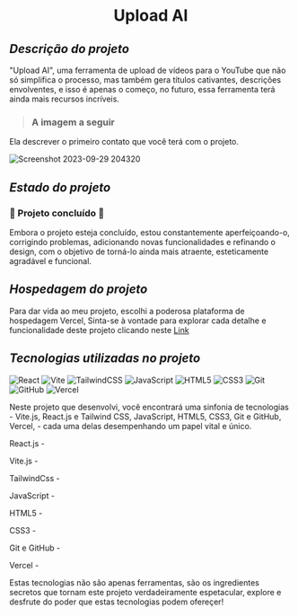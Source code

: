  # <h1 align="center">Upload AI</h1>
 
 ## *Descrição do projeto*

 "Upload AI", uma ferramenta de upload de vídeos para o YouTube que não só simplifica o processo,
mas também gera títulos cativantes, descrições envolventes, e isso é apenas o começo, no futuro, essa ferramenta terá ainda mais recursos incríveis.

> ### A imagem a seguir
Ela descrever o primeiro contato que você terá com o projeto.

![Screenshot 2023-09-29 204320](https://github.com/Joseleandro7i/Upload-AI/assets/104599482/0516775d-cc2c-44f3-a53b-0a979be72be5)

## *Estado do projeto*

### :construction: Projeto concluído :construction:
 
<p>Embora o projeto esteja concluído, estou constantemente aperfeiçoando-o, corrigindo problemas, adicionando novas funcionalidades e refinando o design, com o objetivo de torná-lo ainda mais atraente, esteticamente agradável e funcional.</p>

## *Hospedagem do projeto*

Para dar vida ao meu projeto, escolhi a poderosa plataforma de hospedagem Vercel, Sinta-se à vontade para explorar cada detalhe e funcionalidade deste projeto clicando neste
[Link](https://upload-ai-joseleandro7i.vercel.app/)


## *Tecnologias utilizadas no projeto*

![React](https://img.shields.io/badge/react-%2320232a.svg?style=for-the-badge&logo=react&logoColor=%2361DAFB) ![Vite](https://img.shields.io/badge/vite-%23646CFF.svg?style=for-the-badge&logo=vite&logoColor=white) ![TailwindCSS](https://img.shields.io/badge/tailwindcss-%2338B2AC.svg?style=for-the-badge&logo=tailwind-css&logoColor=white) ![JavaScript](https://img.shields.io/badge/javascript-%23323330.svg?style=for-the-badge&logo=javascript&logoColor=%23F7DF1E) ![HTML5](https://img.shields.io/badge/html5-%23E34F26.svg?style=for-the-badge&logo=html5&logoColor=white)  ![CSS3](https://img.shields.io/badge/css3-%231572B6.svg?style=for-the-badge&logo=css3&logoColor=white)   ![Git](https://img.shields.io/badge/git-%23F05033.svg?style=for-the-badge&logo=git&logoColor=white) ![GitHub](https://img.shields.io/badge/github-%23121011.svg?style=for-the-badge&logo=github&logoColor=white) ![Vercel](https://img.shields.io/badge/vercel-%23000000.svg?style=for-the-badge&logo=vercel&logoColor=white)

Neste projeto que desenvolvi, você encontrará uma sinfonia de tecnologias  - Vite.js, React.js e Tailwind CSS, JavaScript, HTML5, CSS3, Git e GitHub, Vercel, - cada uma delas desempenhando um papel vital e único.

 React.js -
 
 Vite.js - 

 TailwindCss - 

 JavaScript -
 
 HTML5 -

 CSS3 -

 Git e GitHub -
 
 Vercel -

Estas tecnologias não são apenas ferramentas, são os ingredientes secretos que tornam este projeto verdadeiramente espetacular, explore e desfrute do poder que estas tecnologias podem ofereçer!

